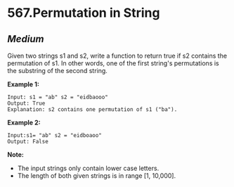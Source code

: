 567.Permutation in String
==========

*Medium*
----------

Given two strings s1 and s2, write a function to return true if s2 contains the permutation of s1. In other words, one of the first string's permutations is the substring of the second string.

**Example 1:**

    Input: s1 = "ab" s2 = "eidbaooo"
    Output: True
    Explanation: s2 contains one permutation of s1 ("ba").

**Example 2:**

    Input:s1= "ab" s2 = "eidboaoo"
    Output: False

**Note:**

* The input strings only contain lower case letters.
* The length of both given strings is in range [1, 10,000].
